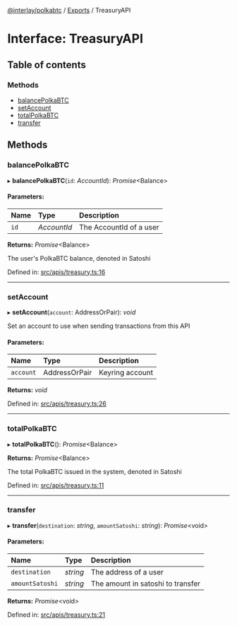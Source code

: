 [@interlay/polkabtc](/README.md) / [Exports](/modules.md) / TreasuryAPI

# Interface: TreasuryAPI

## Table of contents

### Methods

- [balancePolkaBTC](/interfaces/treasuryapi.md#balancepolkabtc)
- [setAccount](/interfaces/treasuryapi.md#setaccount)
- [totalPolkaBTC](/interfaces/treasuryapi.md#totalpolkabtc)
- [transfer](/interfaces/treasuryapi.md#transfer)

## Methods

### balancePolkaBTC

▸ **balancePolkaBTC**(`id`: *AccountId*): *Promise*<Balance\>

#### Parameters:

Name | Type | Description |
:------ | :------ | :------ |
`id` | *AccountId* | The AccountId of a user   |

**Returns:** *Promise*<Balance\>

The user's PolkaBTC balance, denoted in Satoshi

Defined in: [src/apis/treasury.ts:16](https://github.com/interlay/polkabtc-js/blob/fec6fe3/src/apis/treasury.ts#L16)

___

### setAccount

▸ **setAccount**(`account`: AddressOrPair): *void*

Set an account to use when sending transactions from this API

#### Parameters:

Name | Type | Description |
:------ | :------ | :------ |
`account` | AddressOrPair | Keyring account    |

**Returns:** *void*

Defined in: [src/apis/treasury.ts:26](https://github.com/interlay/polkabtc-js/blob/fec6fe3/src/apis/treasury.ts#L26)

___

### totalPolkaBTC

▸ **totalPolkaBTC**(): *Promise*<Balance\>

**Returns:** *Promise*<Balance\>

The total PolkaBTC issued in the system, denoted in Satoshi

Defined in: [src/apis/treasury.ts:11](https://github.com/interlay/polkabtc-js/blob/fec6fe3/src/apis/treasury.ts#L11)

___

### transfer

▸ **transfer**(`destination`: *string*, `amountSatoshi`: *string*): *Promise*<void\>

#### Parameters:

Name | Type | Description |
:------ | :------ | :------ |
`destination` | *string* | The address of a user   |
`amountSatoshi` | *string* | The amount in satoshi to transfer    |

**Returns:** *Promise*<void\>

Defined in: [src/apis/treasury.ts:21](https://github.com/interlay/polkabtc-js/blob/fec6fe3/src/apis/treasury.ts#L21)
